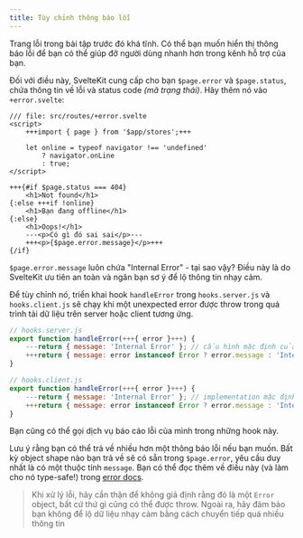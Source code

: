 ```yaml
---
title: Tùy chỉnh thông báo lỗi
---
```


Trang lỗi trong bài tập trước đó khá tĩnh. Có thể bạn muốn hiển thị thông báo lỗi để bạn có thể giúp đỡ người dùng nhanh hơn trong kênh hỗ trợ của bạn.

Đối với điều này, SvelteKit cung cấp cho bạn `$page.error` và `$page.status`, chứa thông tin về lỗi và status code _(mã trạng thái)_. Hãy thêm nó vào `+error.svelte`:

```svelte
/// file: src/routes/+error.svelte
<script>
	+++import { page } from '$app/stores';+++

	let online = typeof navigator !== 'undefined'
		? navigator.onLine
		: true;
</script>

+++{#if $page.status === 404}
	<h1>Not found</h1>
{:else +++if !online}
	<h1>Bạn đang offline</h1>
{:else}
	<h1>Oops!</h1>
	---<p>Có gì đó sai sai</p>---
	+++<p>{$page.error.message}</p>+++
{/if}
```

`$page.error.message` luôn chứa "Internal Error" - tại sao vậy? Điều này là do SvelteKit ưu tiên an toàn và ngăn bạn sơ ý để lộ thông tin nhạy cảm.

Để tùy chỉnh nó, triển khai hook `handleError` trong `hooks.server.js` và `hooks.client.js`  sẽ chạy khi một unexpected error được throw trong quá trình tải dữ liệu trên server hoặc client tương ứng.

```js
// hooks.server.js
export function handleError(+++{ error }+++) {
    ---return { message: 'Internal Error' }; // cấu hình mặc định của hook này---
    +++return { message: error instanceof Error ? error.message : 'Internal Error' };+++
}
```

```js
// hooks.client.js
export function handleError(+++{ error }+++) {
    ---return { message: 'Internal Error' }; // implementation mặc định của hook này---
    +++return { message: error instanceof Error ? error.message : 'Internal Error' };+++
}
```

Bạn cũng có thể gọi dịch vụ báo cáo lỗi của mình trong những hook này.

Lưu ý rằng bạn có thể trả về nhiều hơn một thông báo lỗi nếu bạn muốn. Bất kỳ object shape nào bạn trả về sẽ có sẵn trong `$page.error`, yêu cầu duy nhất là có một thuộc tính `message`. Bạn có thể đọc thêm về điều này (và làm cho nó type-safe!) trong [error docs](https://kit.svelte.dev/docs/errors).

> Khi xử lý lỗi, hãy cẩn thận để không giả định rằng đó là một `Error` object, bất cứ thứ gì cũng có thể được throw. Ngoài ra, hãy đảm bảo bạn không để lộ dữ liệu nhạy cảm bằng cách chuyển tiếp quá nhiều thông tin
